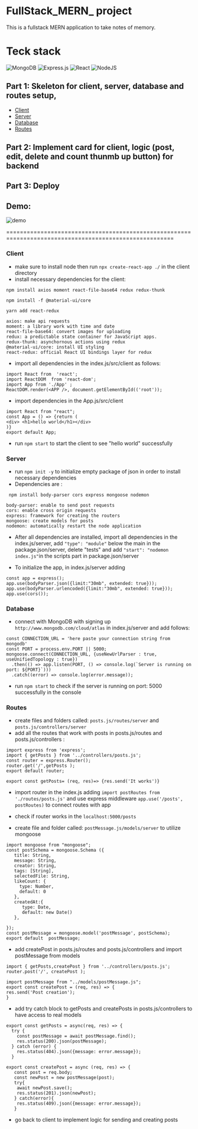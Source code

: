 # FullStack_MERN_ project
This is a fullstack MERN application to take notes of memory.  

# Teck stack 
![MongoDB](https://img.shields.io/badge/MongoDB-%234ea94b.svg?style=for-the-badge&logo=mongodb&logoColor=white) ![Express.js](https://img.shields.io/badge/express.js-%23404d59.svg?style=for-the-badge&logo=express&logoColor=%2361DAFB)
![React](https://img.shields.io/badge/React-20232A?style=for-the-badge&logo=react&logoColor=61DAFB) 
![NodeJS](https://img.shields.io/badge/Node.js-43853D?style=for-the-badge&logo=node.js&logoColor=white)

## Part 1:  Skeleton for client, server, database and routes setup, 

- [Client](#client)
- [Server](#server)
- [Database](#database)
- [Routes](#routes)

## Part 2: Implement card for client, logic (post, edit, delete and count thunmb up button) for backend
## Part 3: Deploy




## Demo: 

![demo](gif/demo.gif)

=======================================================================================================
### Client

- make sure to install node then run `npx create-react-app ./` in the client directory
- install necessary dependencies for the client:  

`npm install axios moment react-file-base64 redux redux-thunk`

`npm install -f @material-ui/core`

`yarn add react-redux`

```
axios: make api requests
moment: a library work with time and date
react-file-base64: convert images for uploading
redux: a predictable state container for JavaScript apps.
redux-thunk: asynchornous actions using redux 
@material-ui/core: install UI styling
react-redux: official React UI bindings layer for redux
```
- import all dependencies in the index.js/src/client as follows: 
``` 
import React from  'react';
import ReactDOM  from 'react-dom';
import App from './App' ; 
ReactDOM.render(<APP />, document.getElementById(('root'));  
```
- import dependencies in the App.js/src/client
```
import React from "react";
const App = () => {return (
<div> <h1>hello world</h1></div>
)}
export default App;  
```
- run `npm start` to start the client to see "hello world" successfully
### Server

- run `npm init -y` to initialize empty package of json in order to install necessary dependencies
- Dependencies are : 

` npm install body-parser cors express mongoose nodemon`
```
body-parser: enable to send post requests
cors: enable cross origin requests 
express: framework for creating the routers
mongoose: create models for posts
nodemon: automatically restart the node application 
```
- After all dependencies are installed, import all dependencies in the index.js/server, add `"type": "module"` below the main in the package.json/server, delete "tests" and add `"start": "nodemon index.js"`in the scripts part in package.json/server
 
- To initialize the app, in index.js/server adding 
```
const app = express();
app.use(bodyParser.json({limit:"30mb", extended: true})); 
app.use(bodyParser.urlencoded({limit:"30mb", extended: true})); 
app.use(cors()); 
```

### Database

- connect with MongoDB with signing up `http://www.mongodb.com/cloud/atlas` in index.js/server and add follows:
```
const CONNECTION_URL = 'here paste your connection string from mongodb'
const PORT = process.env.PORT || 5000; 
mongoose.connect(CONNECTION_URL, {useNewUrlParser : true, useUnifiedTopology : true})
  .then(() => app.listen(PORT, () => console.log(`Server is running on port: ${PORT}`)))
  .catch((error) => console.log(error.message)); 
```
- run `npm start` to check if the server is running on port: 5000 successfully in the console 

### Routes
- create files and folders called: `posts.js/routes/server` and `posts.js/controllers/server`
- add all the routes that work with posts in posts.js/routes and posts.js/controllers : 
```
import express from 'express';
import { getPosts } from '../controllers/posts.js';
const router = express.Router(); 
router.get('/',getPosts );
export default router; 
```
```
export const getPosts= (req, res)=> {res.send('It works')}
```
- import router in the index.js adding `import postRoutes from './routes/posts.js'` and use express middleware `app.use('/posts', postRoutes)` to connect routes with app 
- check if router works in the `localhost:5000/posts`

- create file and folder called: `postMessage.js/models/server` to utilize mongoose
```
import mongoose from "mongoose";
const postSchema = mongoose.Schema ({
   title: String,
   message: String,
   creator: String,
   tags: [String],
   selectedFile: String,
   likeCount: {
     type: Number,
     default: 0
   }, 
   createdAt:{
      type: Date,
      default: new Date()
   },

}); 
const postMessage = mongoose.model('postMessage', postSchema);
export default  postMessage; 
``` 
- add createPost in posts.js/routes and posts.js/controllers and import postMessage from models
```
import { getPosts,createPost } from '../controllers/posts.js';
router.post('/', createPost );
```
```
import postMessage from "../models/postMessage.js";
export const createPost = (req, res) => {
res.send('Post creation'); 
}
```

- add try catch block to getPosts and createPosts in posts.js/controllers to have access to real models 
```
export const getPosts = async(req, res) => {
  try {
    const postMessage = await postMessage.find();
    res.status(200).json(postMessage);
  } catch (error) {
    res.status(404).json({message: error.message}); 
  }
  
export const createPost = async (req, res) => {
   const post = req.body; 
   const newPost = new postMessage(post);
   try{
    await newPost.save(); 
    res.status(201).json(newPost);  
   } catch(error){
    res.status(409).json({message: error.message}); 
   }
```
- go back to client to implement logic for sending and creating posts 



